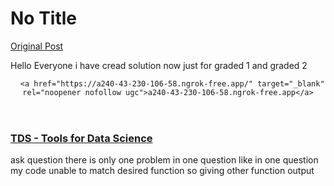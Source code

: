 # No Title

[Original Post](https://discourse.onlinedegree.iitm.ac.in/t/169029/133)

<p>Hello Everyone i have cread solution now just for graded 1 and graded 2</p><aside class="onebox allowlistedgeneric" data-onebox-src="https://a240-43-230-106-58.ngrok-free.app/">
  <header class="source">

      <a href="https://a240-43-230-106-58.ngrok-free.app/" target="_blank" rel="noopener nofollow ugc">a240-43-230-106-58.ngrok-free.app</a>
  </header>

  <article class="onebox-body">
    

<h3><a href="https://a240-43-230-106-58.ngrok-free.app/" target="_blank" rel="noopener nofollow ugc">TDS - Tools for Data Science</a></h3>



  </article>

  <div class="onebox-metadata">
    
    
  </div>

  <div style="clear: both"></div>
</aside>
<p>
ask question there is only one problem in one question like in one question  my code unable to match desired function so giving other function output</p>